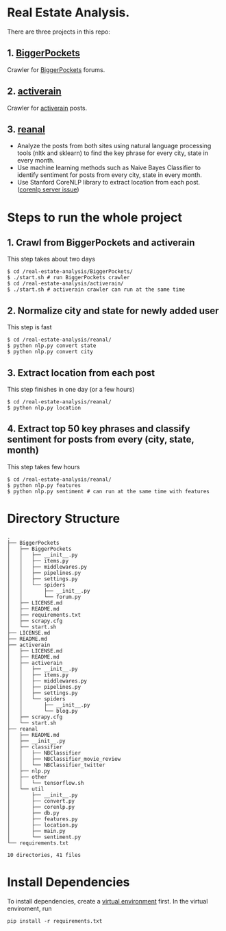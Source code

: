 # Real Estate Analysis.
There are three projects in this repo:
## 1. [BiggerPockets](https://github.com/yyao007/real-estate-analysis/tree/master/BiggerPockets)
Crawler for [BiggerPockets](https://www.biggerpockets.com/forums) forums.
## 2. [activerain](https://github.com/yyao007/real-estate-analysis/tree/master/activerain)
Crawler for [activerain](http://activerain.com/bloghome) posts.
## 3. [reanal](https://github.com/yyao007/real-estate-analysis/tree/master/reanal)
+ Analyze the posts from both sites using natural language processing tools (nltk and sklearn) to find the key phrase for every city, state in every month.
+ Use machine learning methods such as Naive Bayes Classifier to identify sentiment for posts from every city, state in every month.
+ Use Stanford CoreNLP library to extract location from each post. ([corenlp server issue](https://github.com/yyao007/real-estate-analysis/blob/master/reanal/README.md#corenlp-server-issue))

# Steps to run the whole project
## 1. Crawl from BiggerPockets and activerain
This step takes about two days
```
$ cd /real-estate-analysis/BiggerPockets/
$ ./start.sh # run BiggerPockets crawler
$ cd /real-estate-analysis/activerain/
$ ./start.sh # activerain crawler can run at the same time
```
## 2. Normalize city and state for newly added user
This step is fast
```
$ cd /real-estate-analysis/reanal/
$ python nlp.py convert state
$ python nlp.py convert city
```
## 3. Extract location from each post
This step finishes in one day (or a few hours)
```
$ cd /real-estate-analysis/reanal/
$ python nlp.py location
```
## 4. Extract top 50 key phrases and classify sentiment for posts from every (city, state, month)
This step takes few hours
```
$ cd /real-estate-analysis/reanal/
$ python nlp.py features
$ python nlp.py sentiment # can run at the same time with features
```

# Directory Structure
```
.
├── BiggerPockets
│   ├── BiggerPockets
│   │   ├── __init__.py
│   │   ├── items.py
│   │   ├── middlewares.py
│   │   ├── pipelines.py
│   │   ├── settings.py
│   │   └── spiders
│   │       ├── __init__.py
│   │       └── forum.py
│   ├── LICENSE.md
│   ├── README.md
│   ├── requirements.txt
│   ├── scrapy.cfg
│   └── start.sh
├── LICENSE.md
├── README.md
├── activerain
│   ├── LICENSE.md
│   ├── README.md
│   ├── activerain
│   │   ├── __init__.py
│   │   ├── items.py
│   │   ├── middlewares.py
│   │   ├── pipelines.py
│   │   ├── settings.py
│   │   └── spiders
│   │       ├── __init__.py
│   │       └── blog.py
│   ├── scrapy.cfg
│   └── start.sh
├── reanal
│   ├── README.md
│   ├── __init__.py
│   ├── classifier
│   │   ├── NBClassifier
│   │   ├── NBClassifier_movie_review
│   │   └── NBClassifier_twitter
│   ├── nlp.py
│   ├── other
│   │   └── tensorflow.sh
│   └── util
│       ├── __init__.py
│       ├── convert.py
│       ├── corenlp.py
│       ├── db.py
│       ├── features.py
│       ├── location.py
│       ├── main.py
│       └── sentiment.py
└── requirements.txt

10 directories, 41 files
```

# Install Dependencies
To install dependencies, create a [virtual environment](https://virtualenv.pypa.io/en/stable/userguide/) first. In the virtual enviroment, run
```
pip install -r requirements.txt
```

